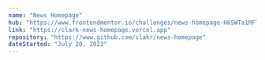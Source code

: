 ```yaml
---
name: "News Homepage"
hub: "https://www.frontendmentor.io/challenges/news-homepage-H6SWTa1MFl/hub"
link: "https://clark-news-homepage.vercel.app"
repository: "https://www.github.com/clakr/news-homepage"
dateStarted: "July 20, 2023"
---
```

